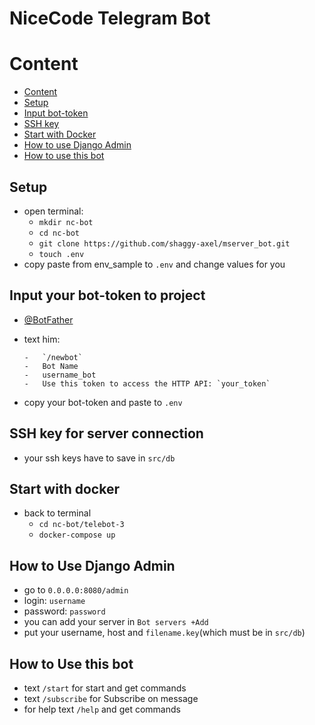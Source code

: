 # NiceCode Telegram Bot

# Content
-   [Content](https://gitlab.nicecode.biz/korneev.r/telebot-3/-/blob/readme-fixes/README.md#content)
-   [Setup](https://gitlab.nicecode.biz/korneev.r/telebot-3/-/blob/readme-fixes/README.md#setup)
-   [Input bot-token](https://gitlab.nicecode.biz/korneev.r/telebot-3/-/blob/readme-fixes/README.md#input-your-bot-token-to-project)
-   [SSH key](https://gitlab.nicecode.biz/korneev.r/telebot-3/-/blob/readme-fixes/README.md#ssh-key-for-server-connection)
-   [Start with Docker](https://gitlab.nicecode.biz/korneev.r/telebot-3/-/blob/readme-fixes/README.md#start-with-docker)
-   [How to use Django Admin](https://gitlab.nicecode.biz/korneev.r/telebot-3/-/blob/readme-fixes/README.md#how-to-use-django-admin)
-   [How to use this bot](https://gitlab.nicecode.biz/korneev.r/telebot-3/-/blob/readme-fixes/README.md#how-to-use-this-bot)

##  Setup
-   open terminal:
    - `mkdir nc-bot`
    - `cd nc-bot`
    - `git clone https://github.com/shaggy-axel/mserver_bot.git`
    - `touch .env`
-   copy paste from env_sample to `.env` and change values for you

##  Input your bot-token to project
-   [@BotFather](https://telegram.me/BotFather)
-   text him: 
            
        -   `/newbot`
        -   Bot Name
        -   username_bot
        -   Use this token to access the HTTP API: `your_token`
-   copy your bot-token and paste to `.env`

##  SSH key for server connection
-   your ssh keys have to save in `src/db`

##  Start with docker
-   back to terminal
    -   `cd nc-bot/telebot-3`
    -   `docker-compose up`

##  How to Use Django Admin
-   go to `0.0.0.0:8080/admin`
-   login: `username`
-   password: `password`
-   you can add your server in `Bot servers +Add`
-   put your username, host and `filename.key`(which must be in `src/db`)

##  How to Use this bot
-   text `/start` for start and get commands
-   text `/subscribe` for Subscribe on message
-   for help text `/help` and get commands


